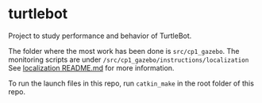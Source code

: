 # turtlebot

Project to study performance and behavior of TurtleBot.

The folder where the most work has been done is ```src/cp1_gazebo```. 
The monitoring scripts are under ```/src/cp1_gazebo/instructions/localization```
See [localization README.md](/src/cp1_gazebo/instructions/localization/README.md) for more information.

To run the launch files in this repo, run ```catkin_make``` in the root folder of this repo.
